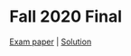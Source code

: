 # Fall 2020 Final

[Exam paper](https://workdrive.zohopublic.com.cn/file/gkbi5370802f4136d48f79b9c87cc740c7f4b) | [Solution](https://workdrive.zohopublic.com.cn/file/gkbi56104cb2a00cc4315aa3bfae2d1f7ad2f)

